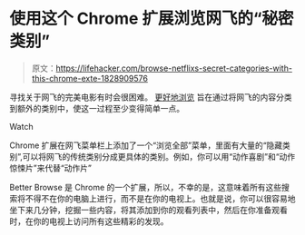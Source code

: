 # 使用这个 Chrome 扩展浏览网飞的“秘密类别”

> 原文：<https://lifehacker.com/browse-netflixs-secret-categories-with-this-chrome-exte-1828909576>

寻找关于网飞的完美电影有时会很困难。 [更好地浏览](https://chrome.google.com/webstore/detail/better-browse-for-netflix/olciafpppkdhlcjfmaibelnopafmhmdd?hl=en) 旨在通过将网飞的内容分类到额外的类别中，使这一过程至少变得简单一点。

Watch

Chrome 扩展在网飞菜单栏上添加了一个“浏览全部”菜单，里面有大量的“隐藏类别”,可以将网飞的传统类别分成更具体的类别。例如，你可以用“动作喜剧”和“动作惊悚片”来代替“动作片”

Better Browse 是 Chrome 的一个扩展，所以，不幸的是，这意味着所有这些搜索将不得不在你的电脑上进行，而不是在你的电视上。也就是说，你可以很容易地坐下来几分钟，挖掘一些内容，将其添加到你的观看列表中，然后在你准备观看时，在你的电视上访问所有这些精彩的发现。